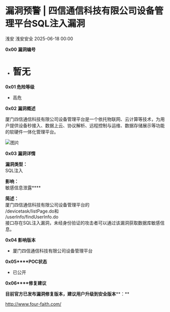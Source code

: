 #  漏洞预警 | 四信通信科技有限公司设备管理平台SQL注入漏洞  
浅安  浅安安全   2025-06-18 00:00  
  
**0x00 漏洞编号**  
- # 暂无  
  
**0x01 危险等级**  
- 高危  
  
**0x02 漏洞概述**  
  
厦门四信通信科技有限公司设备管理平台是一个依托物联网、云计算等技术，为用户提供设备秒接入、数据上云、协议解析、远程控制与运维、数据存储展示等功能的软硬件一体化管理平台。  
  
![图片](https://mmbiz.qpic.cn/sz_mmbiz_png/7stTqD182SVsNOADZuENUhYticxt93d0ChRh3icPDPdA19cDVicH7ia7Ria90zMeEQe2mmB2hsbEiagZz9URh03orznw/640?wx_fmt=png&from=appmsg&tp=webp&wxfrom=5&wx_lazy=1 "")  
  
**0x03 漏洞详情**  
  
**漏洞类型：**  
SQL注入  
  
**影响：**  
敏感信息泄露****  
  
**简述：**  
厦门四信通信科技有限公司设备管理平台的  
/devicetask/listPage.do和  
/userInfo/findUserInfo.do  
接口存在SQL注入漏洞，未经身份验证的攻击者可以通过该漏洞获取数据库敏感信息。  
  
**0x04 影响版本**  
- 厦门四信通信科技有限公司设备管理平台  
  
**0x05****POC状态**  
- 已公开  
  
**0x06****修复建议**  
  
**目前官方已发布漏洞修复版本，建议用户升级到安全版本****：**  
  
http://www.four-faith.com/  
  
  
  
